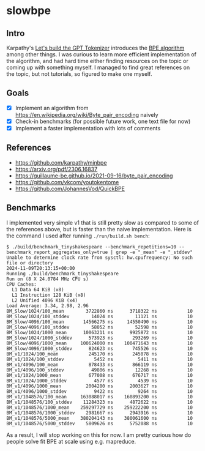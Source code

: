 # slowbpe

## Intro

Karpathy's [Let's build the GPT Tokenizer](https://youtu.be/zduSFxRajkE?si=ES9gE_VCrkfKiYVd) introduces the [BPE algorithm](https://en.wikipedia.org/wiki/Byte_pair_encoding) among other things. I was curious to learn more efficient implementation of the algorithm, and had hard time either finding resources on the topic or coming up with something myself. I managed to find great references on the topic, but not tutorials, so figured to make one myself.

## Goals

- [x] Implement an algorithm from https://en.wikipedia.org/wiki/Byte_pair_encoding naively
- [x] Check-in benchmarks (for possible future work, one text file for now)
- [x] Implement a faster implementation with lots of comments

## References

- https://github.com/karpathy/minbpe
- https://arxiv.org/pdf/2306.16837
- https://guillaume-be.github.io/2021-09-16/byte_pair_encoding
- https://github.com/vkcom/youtokentome
- https://github.com/JohannesVod/QuickBPE

## Benchmarks

I implemented very simple v1 that is still pretty slow as compared to some of the references above, but is faster than the naive implementation. Here is the command I used after running `./run/build.sh bench`:
```
$ ./build/benchmark_tinyshakespeare --benchmark_repetitions=10 --benchmark_report_aggregates_only=true | grep -e "_mean" -e "_stddev"
Unable to determine clock rate from sysctl: hw.cpufrequency: No such file or directory
2024-11-09T20:13:15+00:00
Running ./build/benchmark_tinyshakespeare
Run on (8 X 24.0784 MHz CPU s)
CPU Caches:
  L1 Data 64 KiB (x8)
  L1 Instruction 128 KiB (x8)
  L2 Unified 4096 KiB (x4)
Load Average: 3.34, 2.98, 2.96
BM_Slow/1024/100_mean        3722860 ns      3718322 ns           10
BM_Slow/1024/100_stddev        14024 ns        11121 ns           10
BM_Slow/4096/100_mean       14566275 ns     14550490 ns           10
BM_Slow/4096/100_stddev        58052 ns        52598 ns           10
BM_Slow/1024/1000_mean      10063211 ns      9925872 ns           10
BM_Slow/1024/1000_stddev      573923 ns       293269 ns           10
BM_Slow/4096/1000_mean     100624000 ns    100471643 ns           10
BM_Slow/4096/1000_stddev      824623 ns       745526 ns           10
BM_v1/1024/100_mean           245170 ns       245078 ns           10
BM_v1/1024/100_stddev           5452 ns         5411 ns           10
BM_v1/4096/100_mean           878433 ns       866119 ns           10
BM_v1/4096/100_stddev          49806 ns        12268 ns           10
BM_v1/1024/1000_mean          677008 ns       676717 ns           10
BM_v1/1024/1000_stddev          4577 ns         4539 ns           10
BM_v1/4096/1000_mean         2004280 ns      2003627 ns           10
BM_v1/4096/1000_stddev          9422 ns         9264 ns           10
BM_v1/1048576/100_mean     163088017 ns    160893200 ns           10
BM_v1/1048576/100_stddev    11284323 ns      4872622 ns           10
BM_v1/1048576/1000_mean    259297729 ns    259222200 ns           10
BM_v1/1048576/1000_stddev    2981667 ns      2943916 ns           10
BM_v1/1048576/5000_mean    380204143 ns    380061600 ns           10
BM_v1/1048576/5000_stddev    5809626 ns      5752088 ns           10
```

As a result, I will stop working on this for now. I am pretty curious how do people solve fit BPE at scale using e.g. mapreduce.
